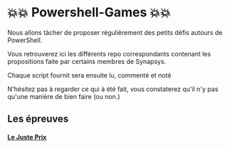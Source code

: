 # 💥💥  Powershell-Games 💥💥

Nous allons tâcher de proposer régulièrement des petits défis autours de PowerShell.

Vous retrouverez ici les différents repo correspondants contenant les propositions faite par certains membres de Synapsys.

Chaque script fournit sera ensuite lu, commenté et noté

N'hésitez pas à regarder ce qui à été fait, vous constaterez qu'il n'y pas qu'une manière de bien faire (ou non.)

## Les épreuves

#### [Le Juste Prix](/001_LeJustePrix)
